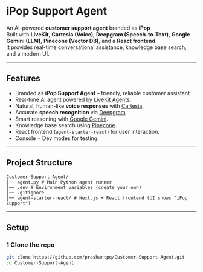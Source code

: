 # iPop Support Agent

An AI-powered **customer support agent** branded as **iPop**  
Built with **LiveKit**, **Cartesia (Voice)**, **Deepgram (Speech-to-Text)**, **Google Gemini (LLM)**, **Pinecone (Vector DB)**, and a **React frontend**.  
It provides real-time conversational assistance, knowledge base search, and a modern UI.

---

## Features
- Branded as **iPop Support Agent** – friendly, reliable customer assistant.
- Real-time AI agent powered by [LiveKit Agents](https://docs.livekit.io/agents/).
- Natural, human-like **voice responses** with [Cartesia](https://cartesia.ai/).
- Accurate **speech recognition** via [Deepgram](https://deepgram.com/).
- Smart reasoning with [Google Gemini](https://deepmind.google/technologies/gemini/).
- Knowledge base search using [Pinecone](https://www.pinecone.io/).
- React frontend (`agent-starter-react`) for user interaction.
- Console + Dev modes for testing.

---

## Project Structure
```
Customer-Support-Agent/
│── agent.py # Main Python agent runner
│── .env # Environment variables (create your own)
│── .gitignore
│── agent-starter-react/ # Next.js + React frontend (UI shows "iPop Support")

```
---

## Setup

### 1️ Clone the repo
```bash
git clone https://github.com/prashantpq/Customer-Support-Agent.git
cd Customer-Support-Agent
```

